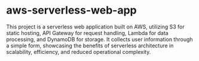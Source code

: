 # aws-serverless-web-app
This project is a serverless web application built on AWS, utilizing S3 for static hosting, API Gateway for request handling, Lambda for data processing, and DynamoDB for storage. It collects user information through a simple form, showcasing the benefits of serverless architecture in scalability, efficiency, and reduced operational complexity.
